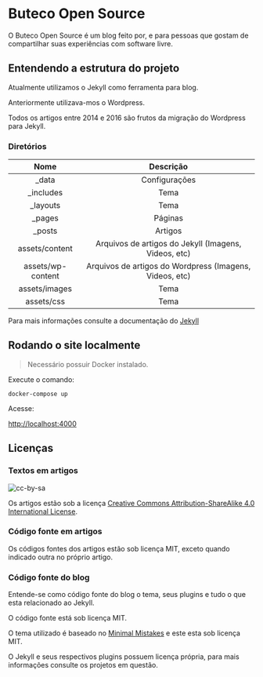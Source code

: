 # Buteco Open Source

O Buteco Open Source é um blog feito por, e para pessoas que gostam de compartilhar suas experiências com software livre.

## Entendendo a estrutura do projeto

Atualmente utilizamos o Jekyll como ferramenta para blog.

Anteriormente utilizava-mos o Wordpress.

Todos os artigos entre 2014 e 2016 são frutos da migração do Wordpress para Jekyll.

### Diretórios

| Nome | Descrição |
|:----:|:---------:|
| _data             | Configurações |
| _includes         | Tema |
| _layouts          | Tema |
| _pages            | Páginas |
| _posts            | Artigos |
| assets/content    | Arquivos de artigos do Jekyll (Imagens, Videos, etc) |
| assets/wp-content | Arquivos de artigos do Wordpress (Imagens, Videos, etc) |
| assets/images     | Tema |
| assets/css        | Tema |

Para mais informações consulte a documentação do [Jekyll](https://jekyllrb.com/)

## Rodando o site localmente

> Necessário possuir Docker instalado.

Execute o comando:

`docker-compose up`

Acesse:

[http://localhost:4000](http://localhost:4000)

## Licenças

### Textos em artigos

![cc-by-sa](https://i.creativecommons.org/l/by-sa/4.0/88x31.png)

Os artigos estão sob a licença [Creative Commons Attribution-ShareAlike 4.0 International License](http://creativecommons.org/licenses/by-sa/4.0/).

### Código fonte em artigos

Os códigos fontes dos artigos estão sob licença MIT, exceto quando indicado outra no próprio artigo.

### Código fonte do blog

Entende-se como código fonte do blog o tema, seus plugins e tudo o que esta relacionado ao Jekyll.

O código fonte está sob licença MIT.

O tema utilizado é baseado no [Minimal Mistakes](https://github.com/mmistakes/minimal-mistakes/) e este esta sob licença MIT.

O Jekyll e seus respectivos plugins possuem licença própria, para mais informações consulte os projetos em questão.

